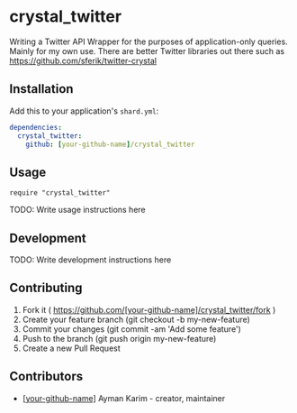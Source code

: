 # crystal_twitter

Writing a Twitter API Wrapper for the purposes of application-only queries. Mainly for my own use.
There are better Twitter libraries out there such as https://github.com/sferik/twitter-crystal


## Installation

Add this to your application's `shard.yml`:

```yaml
dependencies:
  crystal_twitter:
    github: [your-github-name]/crystal_twitter
```

## Usage

```crystal
require "crystal_twitter"
```

TODO: Write usage instructions here

## Development

TODO: Write development instructions here

## Contributing

1. Fork it ( https://github.com/[your-github-name]/crystal_twitter/fork )
2. Create your feature branch (git checkout -b my-new-feature)
3. Commit your changes (git commit -am 'Add some feature')
4. Push to the branch (git push origin my-new-feature)
5. Create a new Pull Request

## Contributors

- [[your-github-name]](https://github.com/[your-github-name]) Ayman Karim - creator, maintainer
